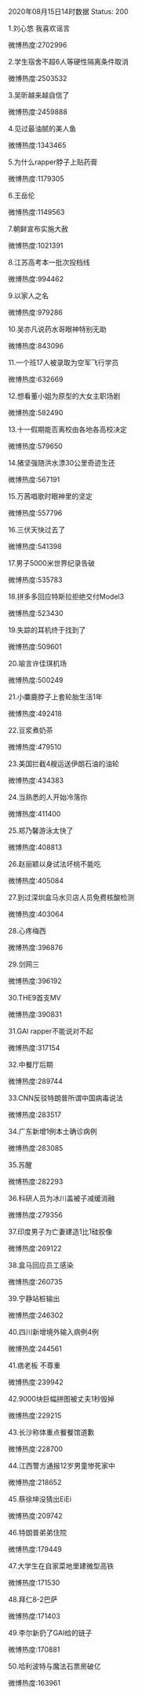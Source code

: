 2020年08月15日14时数据
Status: 200

1.刘心悠 我喜欢谣言

微博热度:2702996

2.学生宿舍不超6人等硬性隔离条件取消

微博热度:2503532

3.吴昕越来越自信了

微博热度:2459888

4.见过最油腻的美人鱼

微博热度:1343465

5.为什么rapper脖子上贴药膏

微博热度:1179305

6.王岳伦

微博热度:1149563

7.朝鲜宣布实施大赦

微博热度:1021391

8.江苏高考本一批次投档线

微博热度:994462

9.以家人之名

微博热度:979286

10.吴亦凡说药水哥眼神特别无助

微博热度:843096

11.一个班17人被录取为空军飞行学员

微博热度:632669

12.想看董小姐为原型的大女主职场剧

微博热度:582490

13.十一假期能否离校由各地各高校决定

微博热度:579650

14.猪坚强随洪水漂30公里奇迹生还

微博热度:567191

15.万茜唱歌时眼神里的坚定

微博热度:557796

16.三伏天快过去了

微博热度:541398

17.男子5000米世界纪录告破

微博热度:535783

18.拼多多回应特斯拉拒绝交付Model3

微博热度:523430

19.失踪的耳机终于找到了

微博热度:509601

20.喻言许佳琪机场

微博热度:500249

21.小麋鹿脖子上套轮胎生活1年

微博热度:492418

22.豆浆煮奶茶

微博热度:479510

23.美国拦截4艘运送伊朗石油的油轮

微博热度:434383

24.当熟悉的人开始冷落你

微博热度:411400

25.郑乃馨游泳太快了

微博热度:408813

26.赵丽颖以身试法坏桃不能吃

微博热度:405084

27.到过深圳盒马水贝店人员免费核酸检测

微博热度:403064

28.心疼梅西

微博热度:396876

29.剑网三

微博热度:396192

30.THE9首支MV

微博热度:390831

31.GAI rapper不能说对不起

微博热度:317154

32.中餐厅后期

微博热度:289744

33.CNN反驳特朗普所谓中国病毒说法

微博热度:283517

34.广东新增1例本土确诊病例

微博热度:283085

35.苏醒

微博热度:282293

36.科研人员为冰川盖被子减缓消融

微博热度:279356

37.印度男子为亡妻建造1比1硅胶像

微博热度:269122

38.盒马回应员工感染

微博热度:260735

39.宁静站桩输出

微博热度:246302

40.四川新增境外输入病例4例

微博热度:244561

41.痞老板 不尊重

微博热度:239942

42.9000块巨幅拼图被丈夫1秒毁掉

微博热度:229215

43.长沙称体重点餐餐馆道歉

微博热度:228700

44.江西警方通报12岁男童惨死家中

微博热度:218652

45.蔡徐坤没猜出EiEi

微博热度:209742

46.特朗普弟弟住院

微博热度:179449

47.大学生在自家菜地里建微型高铁

微博热度:171530

48.拜仁8-2巴萨

微博热度:171403

49.李尔新扔了GAI给的链子

微博热度:170881

50.哈利波特与魔法石票房破亿

微博热度:163961

